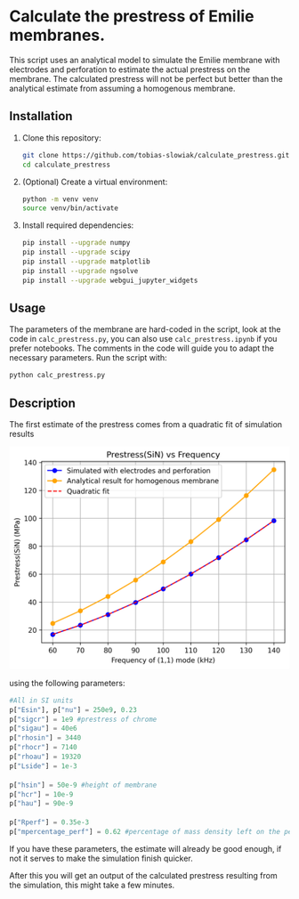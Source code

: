 # Calculate the prestress of Emilie membranes.

This script uses an analytical model to simulate the Emilie membrane with electrodes and perforation to estimate the actual prestress on the membrane.
The calculated prestress will not be perfect but better than the analytical estimate from assuming a homogenous membrane. 


## Installation

1. Clone this repository:
    ```bash
    git clone https://github.com/tobias-slowiak/calculate_prestress.git
    cd calculate_prestress
    ```

2. (Optional) Create a virtual environment:
    ```bash
    python -m venv venv
    source venv/bin/activate
    ```

3. Install required dependencies:
    ```bash
    pip install --upgrade numpy
    pip install --upgrade scipy
    pip install --upgrade matplotlib
    pip install --upgrade ngsolve
    pip install --upgrade webgui_jupyter_widgets
    ```

## Usage

The parameters of the membrane are hard-coded in the script, look at the code in `calc_prestress.py`, you can also use `calc_prestress.ipynb` if you prefer notebooks. The comments in the code will guide you to adapt the necessary parameters. Run the script with:
```bash
python calc_prestress.py
```

## Description

The first estimate of the prestress comes from a quadratic fit of simulation results

![Prestress estimation fit](prestress_estimator.png)

using the following parameters:

```python
#All in SI units
p["Esin"], p["nu"] = 250e9, 0.23 
p["sigcr"] = 1e9 #prestress of chrome
p["sigau"] = 40e6
p["rhosin"] = 3440 
p["rhocr"] = 7140
p["rhoau"] = 19320
p["Lside"] = 1e-3

p["hsin"] = 50e-9 #height of membrane
p["hcr"] = 10e-9
p["hau"] = 90e-9

p["Rperf"] = 0.35e-3
p["mpercentage_perf"] = 0.62 #percentage of mass density left on the perforation
```

If you have these parameters, the estimate will already be good enough, if not it serves to make the simulation finish quicker.

After this you will get an output of the calculated prestress resulting from the simulation, this might take a few minutes.